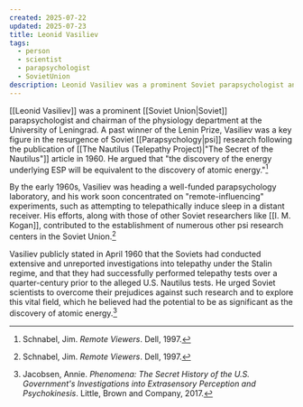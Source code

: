 ```yaml
---
created: 2025-07-22
updated: 2025-07-23
title: Leonid Vasiliev
tags:
  - person
  - scientist
  - parapsychologist
  - SovietUnion
description: Leonid Vasiliev was a prominent Soviet parapsychologist and chairman of the physiology department at the University of Leningrad, known for his research into remote influencing.
---
```


[[Leonid Vasiliev]] was a prominent [[Soviet Union|Soviet]] parapsychologist and chairman of the physiology department at the University of Leningrad. A past winner of the Lenin Prize, Vasiliev was a key figure in the resurgence of Soviet [[Parapsychology|psi]] research following the publication of [[The Nautilus (Telepathy Project)|"The Secret of the Nautilus"]] article in 1960. He argued that "the discovery of the energy underlying ESP will be equivalent to the discovery of atomic energy."[^1]

By the early 1960s, Vasiliev was heading a well-funded parapsychology laboratory, and his work soon concentrated on "remote-influencing" experiments, such as attempting to telepathically induce sleep in a distant receiver. His efforts, along with those of other Soviet researchers like [[I. M. Kogan]], contributed to the establishment of numerous other psi research centers in the Soviet Union.[^1]

Vasiliev publicly stated in April 1960 that the Soviets had conducted extensive and unreported investigations into telepathy under the Stalin regime, and that they had successfully performed telepathy tests over a quarter-century prior to the alleged U.S. Nautilus tests. He urged Soviet scientists to overcome their prejudices against such research and to explore this vital field, which he believed had the potential to be as significant as the discovery of atomic energy.[^2]


[^1]: Schnabel, Jim. *Remote Viewers*. Dell, 1997.
[^2]: Jacobsen, Annie. *Phenomena: The Secret History of the U.S. Government's Investigations into Extrasensory Perception and Psychokinesis*. Little, Brown and Company, 2017.
